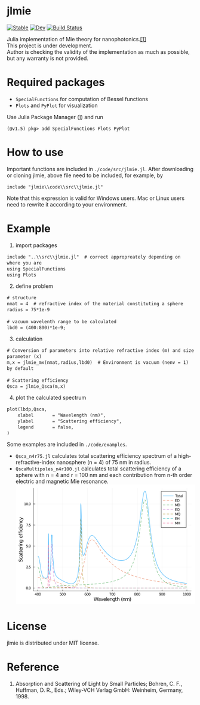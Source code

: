 # jlmie

[![Stable](https://img.shields.io/badge/docs-stable-blue.svg)](https://Hinamoooon.github.io/jlmie/stable)
[![Dev](https://img.shields.io/badge/docs-dev-blue.svg)](https://Hinamoooon.github.io/jlmie/dev)
[![Build Status](https://travis-ci.com/Hinamoooon/jlmie.jl.svg?branch=master)](https://travis-ci.com/Hinamoooon/jlmie)

Julia implementation of Mie theory for nanophotonics.[[1]](#reference)  
This project is under development.  
Author is checking the validity of the implementation as much as possible, but any warranty is not provided.  

# Required packages
- `SpecialFunctions` for computation of Bessel functions
- `Plots` and `PyPlot` for visualization

Use Julia Package Manager (]) and run
```
(@v1.5) pkg> add SpecialFunctions Plots PyPlot
```

# How to use
Important functions are included in `./code/src/jlmie.jl`. After downloading or cloning jlmie, above file need to be included, for example, by
```
include "jlmie\\code\\src\\jlmie.jl"
```
Note that this expression is valid for Windows users. Mac or Linux users need to rewrite it according to your environment.  

# Example
1. import packages
```
include "..\\src\\jlmie.jl"  # correct appropreately depending on where you are
using SpecialFunctions
using Plots
```
2. define problem
```
# structure
nmat = 4  # refractive index of the material constituting a sphere
radius = 75*1e-9

# vacuum wavelenth range to be calculated
lbd0 = (400:800)*1e-9;
```
3. calculation
```
# Conversion of parameters into relative refractive index (m) and size parameter (x)
m,x = jlmie_mx(nmat,radius,lbd0)  # Environment is vacuum (nenv = 1) by default

# Scattering efficiency
Qsca = jlmie_Qsca(m,x)
```

4. plot the calculated spectrum
```
plot(lbdp,Qsca,
    xlabel       = "Wavelength (nm)",
    ylabel       = "Scattering efficiency",
    legend       = false,
)
```

Some examples are included in `./code/examples`.
- `Qsca_n4r75.jl` calculates total scattering efficiency spectrum of a high-refractive-index nanosphere (n = 4) of 75 nm in radius.
- `QscaMultipoles_n4r100.jl` calculates total scattering efficiency of a sphere with n = 4 and r = 100 nm and each contribution from n-th order electric and magnetic Mie resonance.
![Output example in jlmie](https://github.com/Hinamoooon/jlmie/blob/main/result/QscaMultipoles_n4r100.png?raw=true)

# License
jlmie is distributed under MIT license.

# Reference
1. Absorption and Scattering of Light by Small Particles; Bohren, C. F., Huffman, D. R., Eds.; Wiley-VCH Verlag GmbH: Weinheim, Germany, 1998.